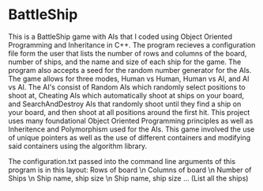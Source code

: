 # BattleShip

This is a BattleShip game with AIs that I coded using Object Oriented Programming and Inheritance in C++.
The program recieves a configuration file form the user that lists the number of rows and columns of the board, number of ships, and the name and size of each ship for the game. The program also accepts a seed for the random number generator for the AIs.
The game allows for three modes, Human vs Human, Human vs AI, and AI vs AI.
The AI's consist of Random AIs which randomly select positions to shoot at, Cheating AIs which automatically shoot at ships on your board, and SearchAndDestroy AIs that randomly shoot until they find a ship on your board, and then shoot at all positions around the first hit.
This project uses many foundational Object Oriented Programming principles as well as Inheritence and Polymorphism used for the AIs. This game involved the use of unique pointers as well as the use of different containers and modifying said containers using the algorithm library.

The configuration.txt passed into the command line arguments of this program is in this layout:
Rows of board \n
Columns of board \n
Number of Ships \n
Ship name, ship size \n
Ship name, ship size ... (List all the ships)
